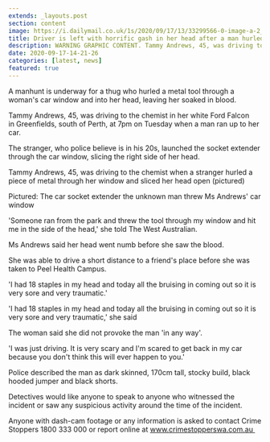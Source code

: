 ```yaml
---
extends: _layouts.post
section: content
image: https://i.dailymail.co.uk/1s/2020/09/17/13/33299566-0-image-a-2_1600347270822.jpg 
title: Driver is left with horrific gash in her head after a man hurled a metal through her car window 
description: WARNING GRAPHIC CONTENT. Tammy Andrews, 45, was driving to the chemist her white Ford falcon in Greenfields, south of Perth, at 7pm on Tuesday when a man ran up to her car. 
date: 2020-09-17-14-21-26 
categories: [latest, news] 
featured: true 
--- 
```

A manhunt is underway for a thug who hurled a metal tool through a woman's car window and into her head, leaving her soaked in blood.

Tammy Andrews, 45, was driving to the chemist in her white Ford Falcon in Greenfields, south of Perth, at 7pm on Tuesday when a man ran up to her car.

The stranger, who police believe is in his 20s, launched the socket extender through the car window, slicing the right side of her head.

Tammy Andrews, 45, was driving to the chemist when a stranger hurled a piece of metal through her window and sliced her head open (pictured)

Pictured: The car socket extender the unknown man threw Ms Andrews' car window

'Someone ran from the park and threw the tool through my window and hit me in the side of the head,' she told The West Australian. 

Ms Andrews said her head went numb before she saw the blood.  

She was able to drive a short distance to a friend's place before she was taken to Peel Health Campus. 

'I had 18 staples in my head and today all the bruising in coming out so it is very sore and very traumatic.' 

'I had 18 staples in my head and today all the bruising in coming out so it is very sore and very traumatic,' she said 

The woman said she did not provoke the man 'in any way'. 

'I was just driving. It is very scary and I'm scared to get back in my car because you don't think this will ever happen to you.' 

Police described the man as dark skinned, 170cm tall, stocky build, black hooded jumper and black shorts.

Detectives would like anyone to speak to anyone who witnessed the incident or saw any suspicious activity around the time of the incident. 

Anyone with dash-cam footage or any information is asked to contact Crime Stoppers 1800 333 000 or report online at www.crimestopperswa.com.au 

